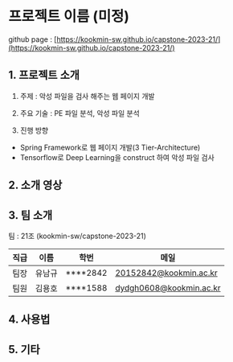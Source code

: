 # 프로젝트 이름 (미정)

github page : [https://kookmin-sw.github.io/capstone-2023-21/](https://kookmin-sw.github.io/capstone-2023-21/)


## 1. 프로젝트 소개

1. 주제 : 악성 파일을 검사 해주는 웹 페이지 개발

2. 주요 기술 : PE 파일 분석, 악성 파일 분석

3. 진행 방향 
 - Spring Framework로 웹 페이지 개발(3 Tier-Architecture) 
 - Tensorflow로 Deep Learning을 construct 하여 악성 파일 검사 


## 2. 소개 영상



## 3. 팀 소개

팀 : 21조 (kookmin-sw/capstone-2023-21)

직급 | 이름 | 학번 | 메일
---|---|---|---|
팀장 | 유남규 | ****2842 | 20152842@kookmin.ac.kr
팀원 | 김용호 | ****1588 | dydgh0608@kookmin.ac.kr

## 4. 사용법



## 5. 기타
